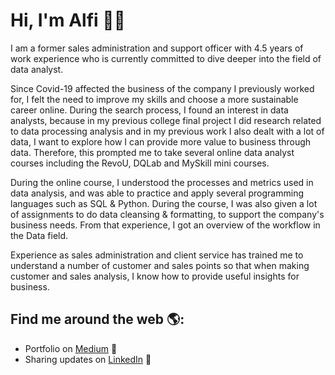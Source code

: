 # Hi, I'm Alfi 👋🏾 

I am a former sales administration and support officer with 4.5 years of work experience who is currently committed to dive deeper into the field of data analyst.

Since Covid-19 affected the business of the company I previously worked for, I felt the need to improve my skills and choose a more sustainable career online. During the search process, I found an interest in data analysts, because in my previous college final project I did research related to data processing analysis and in my previous work I also dealt with a lot of data, I want to explore how I can provide more value to business through data. Therefore, this prompted me to take several online data analyst courses including the RevoU, DQLab and MySkill mini courses.

During the online course, I understood the processes and metrics used in data analysis, and was able to practice and apply several programming languages such as SQL & Python. During the course, I was also given a lot of assignments to do data cleansing & formatting, to support the company's business needs. From that experience, I got an overview of the workflow in the Data field.

Experience as sales administration and client service has trained me to understand a number of customer and sales points so that when making customer and sales analysis, I know how to provide useful insights for business.


## Find me around the web 🌎: 
- Portfolio on <a href="https://medium.com/@alfiramdhan"> Medium</a> 🏓
- Sharing updates on <a href="https://www.linkedin.com/in/alfianaramdhan/">LinkedIn</a> 💼


